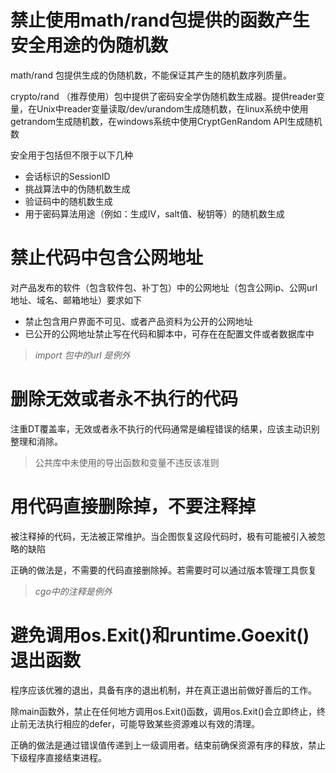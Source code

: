 # 禁止使用math/rand包提供的函数产生安全用途的伪随机数

math/rand 包提供生成的伪随机数，不能保证其产生的随机数序列质量。

crypto/rand （推荐使用）包中提供了密码安全学伪随机数生成器。提供reader变量，在Unix中reader变量读取/dev/urandom生成随机数，在linux系统中使用getrandom生成随机数，在windows系统中使用CryptGenRandom API生成随机数

安全用于包括但不限于以下几种

- 会话标识的SessionID
- 挑战算法中的伪随机数生成
- 验证码中的随机数生成
- 用于密码算法用途（例如：生成IV，salt值、秘钥等）的随机数生成

# 禁止代码中包含公网地址

对产品发布的软件（包含软件包、补丁包）中的公网地址（包含公网ip、公网url地址、域名、邮箱地址）要求如下

- 禁止包含用户界面不可见、或者产品资料为公开的公网地址
- 已公开的公网地址禁止写在代码和脚本中，可存在在配置文件或者数据库中

> *import 包中的url 是例外*

# 删除无效或者永不执行的代码

注重DT覆盖率，无效或者永不执行的代码通常是编程错误的结果，应该主动识别整理和消除。

> 公共库中未使用的导出函数和变量不违反该准则

# 用代码直接删除掉，不要注释掉

被注释掉的代码，无法被正常维护。当企图恢复这段代码时，极有可能被引入被忽略的缺陷

正确的做法是，不需要的代码直接删除掉。若需要时可以通过版本管理工具恢复

> *cgo中的注释是例外*

# 避免调用os.Exit()和runtime.Goexit()退出函数

程序应该优雅的退出，具备有序的退出机制，并在真正退出前做好善后的工作。

除main函数外，禁止在任何地方调用os.Exit()函数，调用os.Exit()会立即终止，终止前无法执行相应的defer，可能导致某些资源难以有效的清理。

正确的做法是通过错误值传递到上一级调用者。结束前确保资源有序的释放，禁止下级程序直接结束进程。